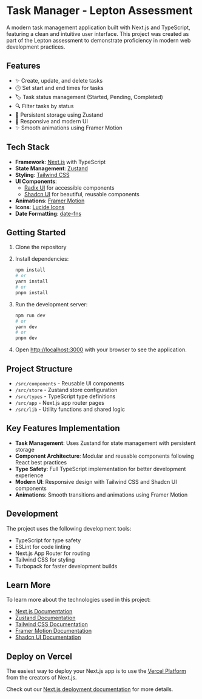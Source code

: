 # Task Manager - Lepton Assessment

A modern task management application built with Next.js and TypeScript, featuring a clean and intuitive user interface. This project was created as part of the Lepton assessment to demonstrate proficiency in modern web development practices.

## Features

- ✨ Create, update, and delete tasks
- 🕒 Set start and end times for tasks
- 🏷️ Task status management (Started, Pending, Completed)
- 🔍 Filter tasks by status
- 💾 Persistent storage using Zustand
- 🎯 Responsive and modern UI
- ✨ Smooth animations using Framer Motion

## Tech Stack

- **Framework**: [Next.js](https://nextjs.org) with TypeScript
- **State Management**: [Zustand](https://github.com/pmndrs/zustand)
- **Styling**: [Tailwind CSS](https://tailwindcss.com)
- **UI Components**: 
  - [Radix UI](https://www.radix-ui.com/) for accessible components
  - [Shadcn UI](https://ui.shadcn.com/) for beautiful, reusable components
- **Animations**: [Framer Motion](https://www.framer.com/motion/)
- **Icons**: [Lucide Icons](https://lucide.dev/)
- **Date Formatting**: [date-fns](https://date-fns.org/)

## Getting Started

1. Clone the repository
2. Install dependencies:
   ```bash
   npm install
   # or
   yarn install
   # or
   pnpm install
   ```

3. Run the development server:
   ```bash
   npm run dev
   # or
   yarn dev
   # or
   pnpm dev
   ```

4. Open [http://localhost:3000](http://localhost:3000) with your browser to see the application.

## Project Structure

- `/src/components` - Reusable UI components
- `/src/store` - Zustand store configuration
- `/src/types` - TypeScript type definitions
- `/src/app` - Next.js app router pages
- `/src/lib` - Utility functions and shared logic

## Key Features Implementation

- **Task Management**: Uses Zustand for state management with persistent storage
- **Component Architecture**: Modular and reusable components following React best practices
- **Type Safety**: Full TypeScript implementation for better development experience
- **Modern UI**: Responsive design with Tailwind CSS and Shadcn UI components
- **Animations**: Smooth transitions and animations using Framer Motion

## Development

The project uses the following development tools:

- TypeScript for type safety
- ESLint for code linting
- Next.js App Router for routing
- Tailwind CSS for styling
- Turbopack for faster development builds

## Learn More

To learn more about the technologies used in this project:

- [Next.js Documentation](https://nextjs.org/docs)
- [Zustand Documentation](https://docs.pmnd.rs/zustand/getting-started/introduction)
- [Tailwind CSS Documentation](https://tailwindcss.com/docs)
- [Framer Motion Documentation](https://www.framer.com/motion/)
- [Shadcn UI Documentation](https://ui.shadcn.com/docs)

## Deploy on Vercel

The easiest way to deploy your Next.js app is to use the [Vercel Platform](https://vercel.com/new?utm_medium=default-template&filter=next.js&utm_source=create-next-app&utm_campaign=create-next-app-readme) from the creators of Next.js.

Check out our [Next.js deployment documentation](https://nextjs.org/docs/app/building-your-application/deploying) for more details.
